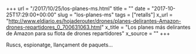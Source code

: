 +++
url = "/2017/10/25/los-planes-ms.html"
title = ""
date = "2017-10-25T17:29:00+00:00"
slug = "los-planes-ms"
tags = ["retalls"]
x_url = "http://www.eldiario.es/hojaderouter/drones/planes-delirantes-Amazon-drones-repartidores_0_700631063.html"
x_title = "Los planes más delirantes de Amazon para su flota de drones repartidores"
x_source = ""
+++


Ruscs, espionatge, llançament de paquets…
